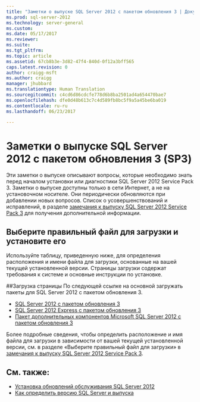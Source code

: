 ```yaml
---
title: "Заметки о выпуске SQL Server 2012 с пакетом обновления 3 | Документы Microsoft"
ms.prod: sql-server-2012
ms.technology: server-general
ms.custom: 
ms.date: 05/17/2017
ms.reviewer: 
ms.suite: 
ms.tgt_pltfrm: 
ms.topic: article
ms.assetid: 67cb8b3e-3d82-47f4-840d-0f12a3bff565
caps.latest.revision: 0
author: craigg-msft
ms.author: craigg
manager: jhubbard
ms.translationtype: Human Translation
ms.sourcegitcommit: c4cd6d86cdcfe778d6b8ba2501ad4a654470bae7
ms.openlocfilehash: dfe0d48b613c7c4d589fb8bc5f9a5a45be6ba019
ms.contentlocale: ru-ru
ms.lasthandoff: 06/23/2017

---
```

# <a name="sql-server-2012-sp3-release-notes"></a>Заметки о выпуске SQL Server 2012 с пакетом обновления 3 (SP3)
Эти заметки о выпуске описывают вопросы, которые необходимо знать перед началом установки или диагностики SQL Server 2012 Service Pack 3. Заметки о выпуске доступны только в сети Интернет, а не на установочном носителе. Они периодически обновляются при добавлении новых вопросов. Список o усовершенствований и исправлений, в разделе [замечания к выпуску SQL Server 2012 Service Pack 3](http://support.microsoft.com/help/3072779/sql-server-2012-service-pack-3-release-information) для получения дополнительной информации.  
  
## <a name="choose-the-correct-file-to-download-and-install"></a>Выберите правильный файл для загрузки и установите его  
Используйте таблицу, приведенную ниже, для определения расположения и имени файла для загрузки, основанные на вашей текущей установленной версии. Страницы загрузки содержат требования к системе и основные инструкции по установке.  

##<a name="download-pages"></a>Загрузка страницы
По следующей ссылке на основной загружать пакеты для SQL Server 2012 с пакетом обновления 3.
- [SQL Server 2012 с пакетом обновления 3](http://go.microsoft.com/fwlink/?linkid=615935)
- [SQL Server 2012 Express с пакетом обновления 3](http://go.microsoft.com/fwlink/?linkid=692144)
- [Пакет дополнительных компонентов Microsoft SQL Server 2012 с пакетом обновления 3](http://go.microsoft.com/fwlink/?linkid=615941)

Более подробные сведения, чтобы определить расположение и имя файла для загрузки в зависимости от вашей текущей установленной версии, см. в разделе «Выберите правильный файл для загрузки» в [замечания к выпуску SQL Server 2012 Service Pack 3](https://support.microsoft.com/en-us/help/3072779/sql-server-2012-service-pack-3-release-information).

## <a name="see-also"></a>См. также:
- [Установка обновлений обслуживания SQL Server 2012](https://msdn.microsoft.com/en-us/library/hh479746(v=sql.110).aspx)
- [Как определить версию SQL Server и выпуска](https://support.microsoft.com/en-us/help/321185)
